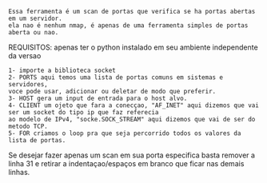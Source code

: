     Essa ferramenta é um scan de portas que verifica se ha portas abertas em um servidor.
    ela nao é nenhum nmap, é apenas de uma ferramenta simples de portas aberta ou nao.

REQUISITOS: apenas ter o python instalado em seu ambiente independente da versao

    
    1- importe a biblioteca socket
    2- PORTS aqui temos uma lista de portas comuns em sistemas e servidores,
    voce pode usar, adicionar ou deletar de modo que preferir.
    3- HOST gera um input de entrada para o host alvo.
    4- CLIENT um ojeto que fara a conecçao, "AF_INET" aqui dizemos que vai ser um socket do tipo ip que faz referecia
    ao modelo de IPv4, "socke.SOCK_STREAM" aqui dizemos que vai de ser do metodo TCP.
    5- FOR criamos o loop pra que seja percorrido todos os valores da lista de portas.


Se desejar fazer apenas um scan em sua porta especifica  basta remover a linha 31 e retirar a indentaçao/espaços 
em branco que ficar nas demais linhas.
    
